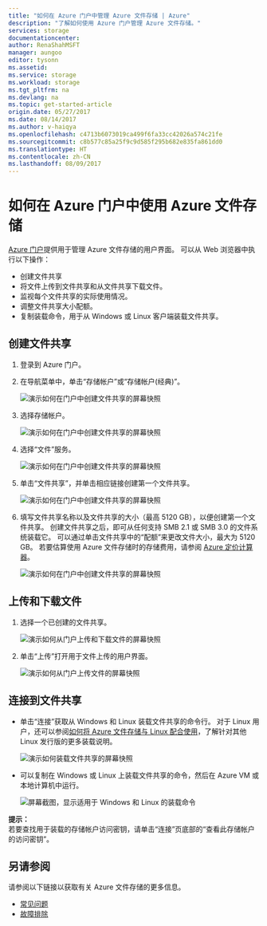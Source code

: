 ```yaml
---
title: "如何在 Azure 门户中管理 Azure 文件存储 | Azure"
description: "了解如何使用 Azure 门户管理 Azure 文件存储。"
services: storage
documentationcenter: 
author: RenaShahMSFT
manager: aungoo
editor: tysonn
ms.assetid: 
ms.service: storage
ms.workload: storage
ms.tgt_pltfrm: na
ms.devlang: na
ms.topic: get-started-article
origin.date: 05/27/2017
ms.date: 08/14/2017
ms.author: v-haiqya
ms.openlocfilehash: c4713b6073019ca499f6fa33cc42026a574c21fe
ms.sourcegitcommit: c8b577c85a25f9c9d585f295b682e835fa861dd0
ms.translationtype: HT
ms.contentlocale: zh-CN
ms.lasthandoff: 08/09/2017
---
```

# <a name="how-to-use-azure-file-storage-from-the-azure-portal"></a>如何在 Azure 门户中使用 Azure 文件存储
[Azure 门户](https://portal.azure.cn)提供用于管理 Azure 文件存储的用户界面。 可以从 Web 浏览器中执行以下操作：

* 创建文件共享
* 将文件上传到文件共享和从文件共享下载文件。
* 监视每个文件共享的实际使用情况。
* 调整文件共享大小配额。
* 复制装载命令，用于从 Windows 或 Linux 客户端装载文件共享。

## <a name="create-file-share"></a>创建文件共享
1. 登录到 Azure 门户。
2. 在导航菜单中，单击“存储帐户”或“存储帐户(经典)”。

    ![演示如何在门户中创建文件共享的屏幕快照](media/storage-file-how-to-use-files-portal/use-files-portal-create-file-share1.png)

3. 选择存储帐户。

    ![演示如何在门户中创建文件共享的屏幕快照](media/storage-file-how-to-use-files-portal/use-files-portal-create-file-share2.png)

4. 选择“文件”服务。

    ![演示如何在门户中创建文件共享的屏幕快照](media/storage-file-how-to-use-files-portal/use-files-portal-create-file-share3.png)

5. 单击“文件共享”，并单击相应链接创建第一个文件共享。

    ![演示如何在门户中创建文件共享的屏幕快照](media/storage-file-how-to-use-files-portal/use-files-portal-create-file-share4.png)

6. 填写文件共享名称以及文件共享的大小（最高 5120 GB），以便创建第一个文件共享。 创建文件共享之后，即可从任何支持 SMB 2.1 或 SMB 3.0 的文件系统装载它。 可以通过单击文件共享中的“配额”来更改文件大小，最大为 5120 GB。 若要估算使用 Azure 文件存储时的存储费用，请参阅 [Azure 定价计算器](https://www.azure.cn/pricing/calculator/)。

    ![演示如何在门户中创建文件共享的屏幕快照](media/storage-file-how-to-use-files-portal/use-files-portal-create-file-share5.png)

## <a name="upload-and-download-files"></a>上传和下载文件
1. 选择一个已创建的文件共享。

    ![演示如何从门户上传和下载文件的屏幕快照](media/storage-file-how-to-use-files-portal/use-files-portal-upload-file1.png)

2. 单击“上传”打开用于文件上传的用户界面。

    ![演示如何从门户上传文件的屏幕快照](media/storage-file-how-to-use-files-portal/use-files-portal-upload-file2.png)

## <a name="connect-to-file-share"></a>连接到文件共享
-  单击“连接”获取从 Windows 和 Linux 装载文件共享的命令行。 对于 Linux 用户，还可以参阅[如何将 Azure 文件存储与 Linux 配合使用](storage-how-to-use-files-linux.md)，了解针对其他 Linux 发行版的更多装载说明。

    ![演示如何装载文件共享的屏幕快照](media/storage-file-how-to-use-files-portal/use-files-portal-connect.png)
-  可以复制在 Windows 或 Linux 上装载文件共享的命令，然后在 Azure VM 或本地计算机中运行。

    ![屏幕截图，显示适用于 Windows 和 Linux 的装载命令](media/storage-file-how-to-use-files-portal/use-files-portal-show-mount-commands.png)

**提示：**  
若要查找用于装载的存储帐户访问密钥，请单击“连接”页底部的“查看此存储帐户的访问密钥”。

## <a name="see-also"></a>另请参阅
请参阅以下链接以获取有关 Azure 文件存储的更多信息。

* [常见问题](storage-files-faq.md)
* [故障排除](storage-troubleshoot-windows-file-connection-problems.md)
